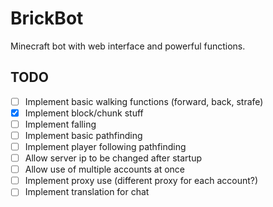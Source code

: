# BrickBot
Minecraft bot with web interface and powerful functions.

## TODO
- [ ] Implement basic walking functions (forward, back, strafe)
- [x] Implement block/chunk stuff
- [ ] Implement falling
- [ ] Implement basic pathfinding
- [ ] Implement player following pathfinding
- [ ] Allow server ip to be changed after startup
- [ ] Allow use of multiple accounts at once
- [ ] Implement proxy use (different proxy for each account?)
- [ ] Implement translation for chat
